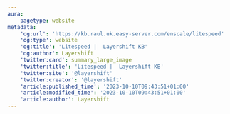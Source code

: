 ```yaml
---
aura:
    pagetype: website
metadata:
    'og:url': 'https://kb.raul.uk.easy-server.com/enscale/litespeed'
    'og:type': website
    'og:title': 'Litespeed |  Layershift KB'
    'og:author': Layershift
    'twitter:card': summary_large_image
    'twitter:title': 'Litespeed |  Layershift KB'
    'twitter:site': '@layershift'
    'twitter:creator': '@layershift'
    'article:published_time': '2023-10-10T09:43:51+01:00'
    'article:modified_time': '2023-10-10T09:43:51+01:00'
    'article:author': Layershift
---
```


